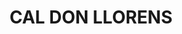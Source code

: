 ---
layout: test
title:  "CAL DON LLORENS"
collections: ["bcil-previstos-cbp"]
coordinates:
  - group1:
    - [1.460622659990355, 42.357848342364065]
    - [1.460628488255202, 42.357747866899217]
    - [1.460560020908191, 42.357741106139798]
    - [1.460471572808621, 42.357723228873191]
    - [1.460350280669349, 42.35769114163466]
    - [1.460314704894742, 42.357765766170786]
    - [1.460357251998563, 42.357774265114166]
    - [1.460384726972982, 42.357777972018695]
    - [1.46042108795252, 42.35778638785203]
    - [1.460406389197279, 42.357835424213]
    - [1.460502955116556, 42.357843396903291]
    - [1.460590614672491, 42.357847494788068]
    - [1.460622659990355, 42.357848342364065]
---